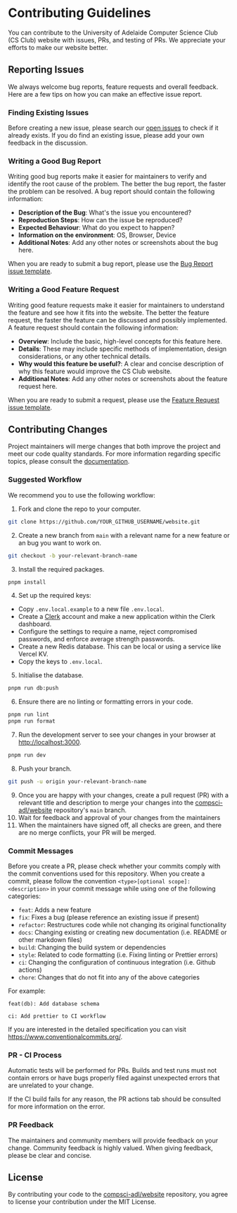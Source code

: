 # Contributing Guidelines

You can contribute to the University of Adelaide Computer Science Club (CS Club) website with issues, PRs, and testing of PRs. We appreciate your efforts to make our website better.

## Reporting Issues

We always welcome bug reports, feature requests and overall feedback. Here are a few tips on how you can make an effective issue report.

### Finding Existing Issues

Before creating a new issue, please search our [open issues](https://github.com/compsci-adl/website/issues) to check if it already exists. If you do find an existing issue, please add your own feedback in the discussion.

### Writing a Good Bug Report

Writing good bug reports make it easier for maintainers to verify and identify the root cause of the problem. The better the bug report, the faster the problem can be resolved. A bug report should contain the following information:

-   **Description of the Bug**: What's the issue you encountered?
-   **Reproduction Steps**: How can the issue be reproduced?
-   **Expected Behaviour**: What do you expect to happen?
-   **Information on the environment**: OS, Browser, Device
-   **Additional Notes**: Add any other notes or screenshots about the bug here.

When you are ready to submit a bug report, please use the [Bug Report issue template](https://github.com/compsci-adl/website/issues/new?assignees=&labels=&projects=&template=bug-report.yml).

### Writing a Good Feature Request

Writing good feature requests make it easier for maintainers to understand the feature and see how it fits into the website. The better the feature request, the faster the feature can be discussed and possibly implemented. A feature request should contain the following information:

-   **Overview**: Include the basic, high-level concepts for this feature here.
-   **Details**: These may include specific methods of implementation, design considerations, or any other technical details.
-   **Why would this feature be useful?**: A clear and concise description of why this feature would improve the CS Club website.
-   **Additional Notes**: Add any other notes or screenshots about the feature request here.

When you are ready to submit a request, please use the [Feature Request issue template](https://github.com/compsci-adl/website/issues/new?assignees=&labels=&projects=&template=feature-request.yml).

## Contributing Changes

Project maintainers will merge changes that both improve the project and meet our code quality standards. For more information regarding specific topics, please consult the [documentation](/docs/).

### Suggested Workflow

We recommend you to use the following workflow:

1. Fork and clone the repo to your computer.

```bash
git clone https://github.com/YOUR_GITHUB_USERNAME/website.git
```

2. Create a new branch from `main` with a relevant name for a new feature or an bug you want to work on.

```bash
git checkout -b your-relevant-branch-name
```

3. Install the required packages.

```bash
pnpm install
```

4. Set up the required keys:

-   Copy `.env.local.example` to a new file `.env.local`.
-   Create a [Clerk](https://clerk.com) account and make a new application within the Clerk dashboard.
-   Configure the settings to require a name, reject compromised passwords, and enforce average strength passwords.
-   Create a new Redis database. This can be local or using a service like Vercel KV.
-   Copy the keys to `.env.local`.

5. Initialise the database.

```bash
pnpm run db:push
```

6. Ensure there are no linting or formatting errors in your code.

```bash
pnpm run lint
pnpm run format
```

7. Run the development server to see your changes in your browser at [http://localhost:3000](http://localhost:3000).

```bash
pnpm run dev
```

8. Push your branch.

```bash
git push -u origin your-relevant-branch-name
```

9. Once you are happy with your changes, create a pull request (PR) with a relevant title and description to merge your changes into the [compsci-adl/website](https://github.com/compsci-adl/website) repository's `main` branch.
10. Wait for feedback and approval of your changes from the maintainers
11. When the maintainers have signed off, all checks are green, and there are no merge conflicts, your PR will be merged.

### Commit Messages

Before you create a PR, please check whether your commits comply with the commit conventions used for this repository.
When you create a commit, please follow the convention
`<type>[optional scope]: <description>` in your commit message while using one of
the following categories:

-   `feat`: Adds a new feature
-   `fix`: Fixes a bug (please reference an
    existing issue if present)
-   `refactor`: Restructures code while not changing its original functionality
-   `docs`: Changing existing or creating new documentation (i.e.
    README or other markdown files)
-   `build`: Changing the build system or dependencies
-   `style`: Related to code formatting (i.e.
    Fixing linting or Prettier errors)
-   `ci`: Changing the configuration of continuous integration (i.e.
    Github actions)
-   `chore`: Changes that do not fit into any of the above
    categories

For example:

```
feat(db): Add database schema

ci: Add prettier to CI workflow
```

If you are interested in the detailed specification you can visit
<https://www.conventionalcommits.org/>.

### PR - CI Process

Automatic tests will be performed for PRs. Builds and test runs must not contain errors or have bugs properly filed against unexpected errors that are unrelated to your change.

If the CI build fails for any reason, the PR actions tab should be consulted for more information on the error.

### PR Feedback

The maintainers and community members will provide feedback on your change. Community feedback is highly valued. When giving feedback, please be clear and concise.

## License

By contributing your code to the [compsci-adl/website](https://github.com/compsci-adl/website) repository, you agree to license your contribution under the MIT License.
